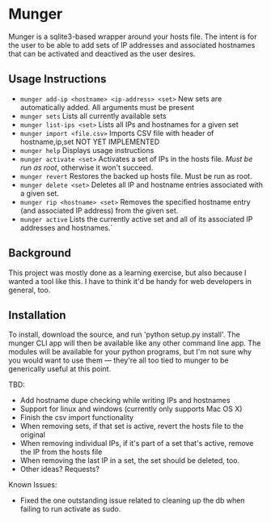 Munger
======
Munger is a sqlite3-based wrapper around your hosts file. The intent is for the user to be able to add sets of IP addresses and associated hostnames that can be activated and deactived as the user desires.

Usage Instructions
------------------

* `munger add-ip <hostname> <ip-address> <set>` New sets are automatically added. All arguments must be present
* `munger sets` Lists all currently available sets
* `munger list-ips <set>` Lists all IPs and hostnames for a given set
* `munger import <file.csv>` Imports CSV file with header of hostname,ip,set NOT YET IMPLEMENTED
* `munger help` Displays usage instructions
* `munger activate <set>` Activates a set of IPs in the hosts file. *Must be run as root*, otherwise it won't succeed.
* `munger revert` Restores the backed up hosts file. Must be run as root.
* `munger delete <set>` Deletes all IP and hostname entries associated with a given set.
* `munger rip <hostname> <set>` Removes the specified hostname entry (and associated IP address) from the given set.
* `munger active` Lists the currently active set and all of its associated IP addresses and hostnames.`

Background
----------
This project was mostly done as a learning exercise, but also because I wanted a tool like this. I have to think it'd be handy for web developers in general, too.

Installation
------------

To install, download the source, and run 'python setup.py install'. The munger CLI app will then be available like any other command line app. The modules will be available for your python programs, but I'm not sure why you would want to use them — they're all too tied to munger to be generically useful at this point.

TBD:
* Add hostname dupe checking while writing IPs and hostnames
* Support for linux and windows (currently only supports Mac OS X)
* Finish the csv import functionality
* When removing sets, if that set is active, revert the hosts file to the original
* When removing individual IPs, if it's part of a set that's active, remove the IP from the hosts file
* When removing the last IP in a set, the set should be deleted, too.
* Other ideas? Requests?

Known Issues:
* Fixed the one outstanding issue related to cleaning up the db when failing to run activate as sudo.

